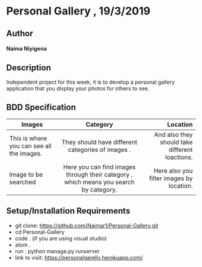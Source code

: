 # Personal Gallery , 19/3/2019
## Author
#### **Naima Niyigena**
## Description

Independent project for this week, it is to develop a personal gallery application that you display your photos for others to see.

## BDD Specification

| Images     | Category      | Location |
| ------------- |:-------------:| -----:|
| This is where you can see all the images.| They should have different categories of images .| And also they should take different loactions.|
| Image to be searched | Here you can find images through their category , which means you search by category. | Here also you filter images by location.|

## Setup/Installation Requirements
* git clone: https://github.com/Naimar1/Personal-Gallery.git
* cd Personal-Gallery
* code . (if you are using visual studio)
* atom .
* run : python manage.py runserver
* link to visit: https://personalgarelly.herokuapp.com/

